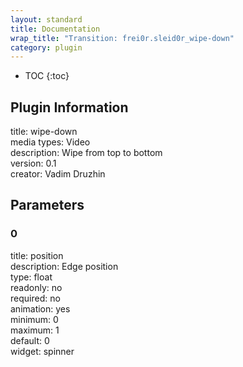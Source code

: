 ```yaml
---
layout: standard
title: Documentation
wrap_title: "Transition: frei0r.sleid0r_wipe-down"
category: plugin
---
```

* TOC
{:toc}

## Plugin Information

title: wipe-down  
media types:
Video  
description: Wipe from top to bottom  
version: 0.1  
creator: Vadim Druzhin  

## Parameters

### 0

title: position    
description:
Edge position  
type: float  
readonly: no  
required: no  
animation: yes  
minimum: 0  
maximum: 1  
default: 0  
widget: spinner  

